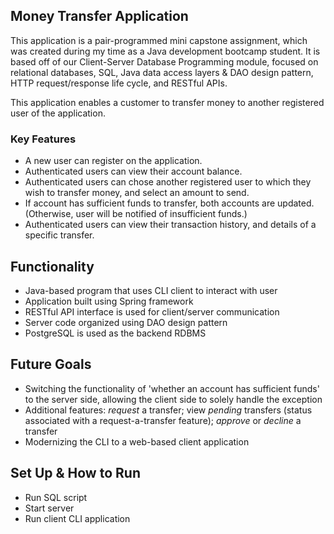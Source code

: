 ## Money Transfer Application

This application is a pair-programmed mini capstone assignment, which was created during my time as a Java development bootcamp student. It is based off of our Client-Server Database Programming module, focused on relational databases, SQL, Java data access layers & DAO design pattern, HTTP request/response life cycle, and RESTful APIs.

This application enables a customer to transfer money to another registered user of the application.

### Key Features

* A new user can register on the application.
* Authenticated users can view their account balance.
* Authenticated users can chose another registered user to which they wish to transfer money, and select an amount to send.
* If account has sufficient funds to transfer, both accounts are updated. (Otherwise, user will be notified of insufficient funds.)
* Authenticated users can view their transaction history, and details of a specific transfer.

## Functionality
* Java-based program that uses CLI client to interact with user
* Application built using Spring framework
* RESTful API interface is used for client/server communication
* Server code organized using DAO design pattern
* PostgreSQL is used as the backend RDBMS

## Future Goals
* Switching the functionality of 'whether an account has sufficient funds' to the server side, allowing the client side to solely handle the exception
* Additional features: *request* a transfer; view *pending* transfers (status associated with a request-a-transfer feature); *approve* or *decline* a transfer
* Modernizing the CLI to a web-based client application

## Set Up & How to Run
* Run SQL script
* Start server
* Run client CLI application